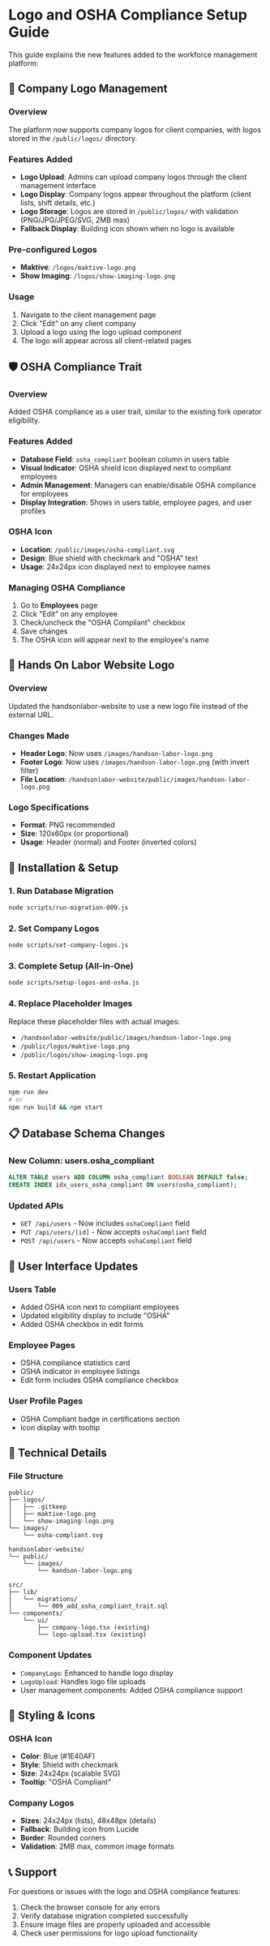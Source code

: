 # Logo and OSHA Compliance Setup Guide

This guide explains the new features added to the workforce management platform:

## 🏢 Company Logo Management

### Overview
The platform now supports company logos for client companies, with logos stored in the `/public/logos/` directory.

### Features Added
- **Logo Upload**: Admins can upload company logos through the client management interface
- **Logo Display**: Company logos appear throughout the platform (client lists, shift details, etc.)
- **Logo Storage**: Logos are stored in `/public/logos/` with validation (PNG/JPG/JPEG/SVG, 2MB max)
- **Fallback Display**: Building icon shown when no logo is available

### Pre-configured Logos
- **Maktive**: `/logos/maktive-logo.png`
- **Show Imaging**: `/logos/show-imaging-logo.png`

### Usage
1. Navigate to the client management page
2. Click "Edit" on any client company
3. Upload a logo using the logo upload component
4. The logo will appear across all client-related pages

## 🛡️ OSHA Compliance Trait

### Overview
Added OSHA compliance as a user trait, similar to the existing fork operator eligibility.

### Features Added
- **Database Field**: `osha_compliant` boolean column in users table
- **Visual Indicator**: OSHA shield icon displayed next to compliant employees
- **Admin Management**: Managers can enable/disable OSHA compliance for employees
- **Display Integration**: Shows in users table, employee pages, and user profiles

### OSHA Icon
- **Location**: `/public/images/osha-compliant.svg`
- **Design**: Blue shield with checkmark and "OSHA" text
- **Usage**: 24x24px icon displayed next to employee names

### Managing OSHA Compliance
1. Go to **Employees** page
2. Click "Edit" on any employee
3. Check/uncheck the "OSHA Compliant" checkbox
4. Save changes
5. The OSHA icon will appear next to the employee's name

## 🎨 Hands On Labor Website Logo

### Overview
Updated the handsonlabor-website to use a new logo file instead of the external URL.

### Changes Made
- **Header Logo**: Now uses `/images/handson-labor-logo.png`
- **Footer Logo**: Now uses `/images/handson-labor-logo.png` (with invert filter)
- **File Location**: `/handsonlabor-website/public/images/handson-labor-logo.png`

### Logo Specifications
- **Format**: PNG recommended
- **Size**: 120x60px (or proportional)
- **Usage**: Header (normal) and Footer (inverted colors)

## 🚀 Installation & Setup

### 1. Run Database Migration
```bash
node scripts/run-migration-009.js
```

### 2. Set Company Logos
```bash
node scripts/set-company-logos.js
```

### 3. Complete Setup (All-in-One)
```bash
node scripts/setup-logos-and-osha.js
```

### 4. Replace Placeholder Images
Replace these placeholder files with actual images:
- `/handsonlabor-website/public/images/handson-labor-logo.png`
- `/public/logos/maktive-logo.png`
- `/public/logos/show-imaging-logo.png`

### 5. Restart Application
```bash
npm run dev
# or
npm run build && npm start
```

## 📋 Database Schema Changes

### New Column: users.osha_compliant
```sql
ALTER TABLE users ADD COLUMN osha_compliant BOOLEAN DEFAULT false;
CREATE INDEX idx_users_osha_compliant ON users(osha_compliant);
```

### Updated APIs
- `GET /api/users` - Now includes `oshaCompliant` field
- `PUT /api/users/[id]` - Now accepts `oshaCompliant` field
- `POST /api/users` - Now accepts `oshaCompliant` field

## 🎯 User Interface Updates

### Users Table
- Added OSHA icon next to compliant employees
- Updated eligibility display to include "OSHA"
- Added OSHA checkbox in edit forms

### Employee Pages
- OSHA compliance statistics card
- OSHA indicator in employee listings
- Edit form includes OSHA compliance checkbox

### User Profile Pages
- OSHA Compliant badge in certifications section
- Icon display with tooltip

## 🔧 Technical Details

### File Structure
```
public/
├── logos/
│   ├── .gitkeep
│   ├── maktive-logo.png
│   └── show-imaging-logo.png
└── images/
    └── osha-compliant.svg

handsonlabor-website/
└── public/
    └── images/
        └── handson-labor-logo.png

src/
├── lib/
│   └── migrations/
│       └── 009_add_osha_compliant_trait.sql
└── components/
    └── ui/
        ├── company-logo.tsx (existing)
        └── logo-upload.tsx (existing)
```

### Component Updates
- `CompanyLogo`: Enhanced to handle logo display
- `LogoUpload`: Handles logo file uploads
- User management components: Added OSHA compliance support

## 🎨 Styling & Icons

### OSHA Icon
- **Color**: Blue (#1E40AF)
- **Style**: Shield with checkmark
- **Size**: 24x24px (scalable SVG)
- **Tooltip**: "OSHA Compliant"

### Company Logos
- **Sizes**: 24x24px (lists), 48x48px (details)
- **Fallback**: Building icon from Lucide
- **Border**: Rounded corners
- **Validation**: 2MB max, common image formats

## 📞 Support

For questions or issues with the logo and OSHA compliance features:
1. Check the browser console for any errors
2. Verify database migration completed successfully
3. Ensure image files are properly uploaded and accessible
4. Check user permissions for logo upload functionality
